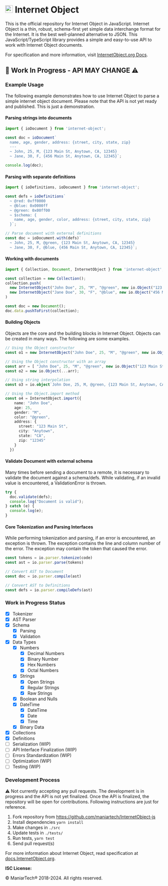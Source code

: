 # <img src="https://unpkg.com/internet-object@1.0.1-alpha.1/logo/internet-object-logo.png" height="24px" alt="Internet Object" title="Internet Object"> Internet Object

This is the official repository for Internet Object in JavaScript. Internet Object is a thin, robust, schema-first yet simple data interchange format for the Internet. It is the best well-planned alternative to JSON. This JavaScript/TypeScript library provides a simple and easy-to-use API to work with Internet Object documents.

For specification and more information, visit [InternetObject.org Docs](https://docs.internetobject.org).

## 🚧 Work In Progress - API MAY CHANGE ⚠️

### Example Usage

The following example demonstrates how to use Internet Object to parse a simple internet object document. Please note that the API is not yet ready and published. This is just a demonstration.

#### Parsing strings into documents

```ts
import { ioDocument } from 'internet-object';

const doc = ioDocument`
  name, age, gender, address: {street, city, state, zip}
  ---
  ~ John, 25, M, {123 Main St, Anytown, CA, 12345}
  ~ Jane, 30, F, {456 Main St, Anytown, CA, 12345}`;

console.log(doc);
```

#### Parsing with separate definitions

```ts
import { ioDefinitions, ioDocument } from 'internet-object';

const defs = ioDefinitions`
  ~ @red: 0xff0000
  ~ @blue: 0x0000ff
  ~ @green: 0x00ff00
  ~ $schema: {
    name, age, gender, color, address: {street, city, state, zip}
  }`;

// Parse document with external definitions
const doc = ioDocument.with(defs)`
  ~ John, 25, M, @green, {123 Main St, Anytown, CA, 12345}
  ~ Jane, 30, F, @blue, {456 Main St, Anytown, CA, 12345}`;
```

#### Working with documents

```ts
import { Collection, Document, InternetObject } from 'internet-object';

const collection = new Collection();
collection.push(
  new InternetObject("John Doe", 25, "M", "@green", new io.Object("123 Main St", "Anytown", "CA", "12345")),
  new InternetObject("Jane Doe", 30, "F", "@blue", new io.Object("456 Main St", "Anytown", "CA", "12345")),
)

const doc = new Document();
doc.data.pushToFirst(collection);
```

#### Building Objects

Objects are the core and the building blocks in Internet Object. Objects can
be created in many ways. The following are some examples.

```ts
// Using the Object constructor
const o1 = new InternetObject("John Doe", 25, "M", "@green", new io.Object("123 Main St", "Anytown", "CA", "12345"));

// Using the Object constructor with an array
const arr = [ "John Doe", 25, "M", "@green", new io.Object("123 Main St", "Anytown", "CA", "12345") ]
const o2 = new io.Object(...arr);

// Using string interpolation
const o3 = io.object`John Doe, 25, M, @green, {123 Main St, Anytown, CA, 12345}`;

// Using the Object.import method
const o4 = InternetObject.import({
    name: "John Doe",
    age: 25,
    gender: "M",
    color: "@green",
    address: {
      street: "123 Main St",
      city: "Anytown",
      state: "CA",
      zip: "12345"
    }
  })
```

#### Validate Document with external schema

Many times before sending a document to a remote, it is necessary to validate the document against a schema/defs. While validating, if an invalid value is encountered, a ValidationError is thrown.

```ts
try {
  doc.validate(defs);
  console.log("Document is valid");
} catch (e) {
  console.log(e);
}
```

#### Core Tokenization and Parsing Interfaces

While performing tokenization and parsing, if an error is encountered, an
exception is thrown. The exception contains the line and column number of
the error. The exception may contain the token that caused the error.

```ts
const tokens = io.parser.tokenize(code)
const ast = io.parser.parse(tokens)

// Convert AST to Document
const doc = io.parser.compile(ast)

// Convert AST to Definitions
const defs = io.parser.compileDefs(ast)
```

### Work in Progress Status

- [x] Tokenizer
- [x] AST Parser
- [x] Schema
  - [x] Parsing
  - [x] Validation
- [x] Data Types
  - [x] Numbers
    - [x] Decimal Numbers
    - [x] Binary Number
    - [x] Hex Numbers
    - [x] Octal Numbers
  - [x] Strings
    - [x] Open Strings
    - [x] Regular Strings
    - [x] Raw Strings
  - [x] Boolean and Nulls
  - [x] DateTime
    - [x] DateTime
    - [x] Date
    - [x] Time
  - [x] Binary Data
- [x] Collections
- [x] Definitions
- [ ] Serialization (WIP)
- [ ] API Interface Finalization (WIP)
- [ ] Errors Standardization (WIP)
- [ ] Optimization (WIP)
- [ ] Testing (WIP)

### Development Process

⚠️ Not currently accepting any pull requests. The development is in progress and the API is not yet finalized. Once the API is finalized, the repository will be open for contributions. Following instructions are just for reference.

1. Fork repository from <https://github.com/maniartech/InternetObject-js>
1. Install dependencies `yarn install`
1. Make changes in `./src`
1. Update tests in `./tests/`
1. Run tests, `yarn test`
1. Send pull request(s)

For more information about Internet Object, read specification at [docs.InternetObject.org](https://docs.internetobject.org).

**ISC License:**

© ManiarTech®️ 2018-2024. All rights reserved.
